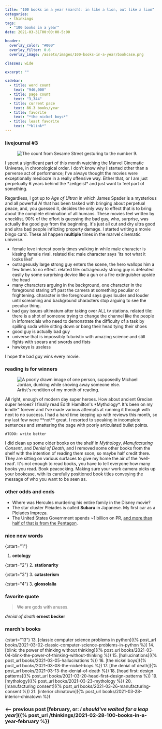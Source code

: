 ```yaml
---
title: "100 books in a year (march): in like a lion, out like a lion"
categories:
  - thinkings
tags:
  - "100 books in a year"
date: 2021-03-31T00:00:00-5:00

header:
  overlay_color: "#000"
  overlay_filter: 0.6
  overlay_image: /assets/images/100-books-in-a-year/bookcase.png

classes: wide

excerpt: ""

sidebar:
  - title: word count
    text: "946,000"
  - title: page count
    text: "3,344"
  - title: current pace
    text: 86.3 books/year
  - title: favorite
    text: "*the nickel boys*"
  - title: least favorite
    text: "*blink*"
---
```


### livejournal #3
<figure style="width: 450px; border-radius=: 10px;" class="align-right">
  <img src="{{ site.url }}{{ site.baseurl }}/assets/images/100-books-in-a-year/count-9.jpg" alt="The count from Sesame Street gesturing to the number 9.">
  <figcaption></figcaption>
</figure>
I spent a significant part of this month watching the Marvel Cinematic Universe, in chronological order. I don't know why I started other than a perverse act of performance; I've always thought the movies were exceptionally mediocre in a really offensive way. Either that, or I am just perpetually 6 years behind the *zeitgeist* and just want to feel part of something.

Regardless, I got up to *Age of Ultron* in which James Spader is a mysterious and all powerful AI that has been tasked with bringing about perpetual peace, and, you guessed it, decides the only way to effect that is to bring about the complete elimination of all humans. These movies feel written by checklist. 90% of the effort is guessing the bad guy, who, surprise, was actually the good guy from the beginning. It's just all cut and dry ultra good and ultra bad people inflicting property damage. I started writing a movie bingo card. These all happen **multiple** times in the marvel cinematic universe.

- female love interest poorly times walking in while male character is kissing female rival. related tile: male character says 'its not what it looks like!'
- outrageously large strong guy enters the scene, the hero wallops him a few times to no effect. related tile: outrageously strong guy is defeated easily by some surprising device like a gun or a fire extinguisher upside the head
- many characters arguing in the background, one character in the foreground staring off past the camera at something peculiar or frightening. character in the foreground says guys louder and louder until screaming and background characters stop arguing to see the peculiar thing.
- bad guy issues ultimatum after taking over ALL tv stations. related tile: there is a shot of someone trying to change the channel like the people in infomercials who need to demonstrate the difficulty of a task by spilling soda while sitting down or bang their head tying their shoes
- good guy is actually bad guy
- universe that is impossibly futuristic with amazing science and still fights with spears and swords and fists
- hawkeye is useless

I hope the bad guy wins every movie.

### reading is for winners
<figure style="width: 450px; border-radius=: 10px;" class="align-center">
  <img src="{{ site.url }}{{ site.baseurl }}/assets/images/100-books-in-a-year/dunking.jpg" alt="A poorly drawn image of one person, supposedly Michael Jordan, dunking while shoving away someone else.">
  <figcaption>Artist's rendition of my month of reading.</figcaption>
</figure>
All right, enough of modern day super heroes. How about ancient Grecian super heroes? I finally read Edith Hamilton's *Mythology*. It's been on my kindle&trade; forever and I've made various attempts at running it through with next to no success. I had a hard time keeping up with reviews this month, so my last few were **not** great. I resorted to speaking in incomplete sentences and smattering the page with poorly articulated bullet points.

`#TODO: write better`

I did clean up some older books on the shelf in *Mythology*, *Manufacturing Consent*, and *Denial of Death*, and I removed some other books from the shelf with the intention of reading them soon, so maybe half credit there. They are sitting on various surfaces to give my home the air of the 'well-read'. It's not enough to read books, you have to tell everyone how many books you read. Book peacocking. Making sure your work camera picks up your bookcase, with its carefully positioned book titles conveying the message of who you want to be seen as.


### other odds and ends
- Where was Hercules murdering his entire family in the Disney movie?
- The star cluster Pleiades is called **Subaru** in Japanese. My first car as a Pleiades Impreza.
- The United States Government spends ~1 billion on PR, [and more than half of that is from the Pentagon](https://reason.com/2016/10/10/the-pentagon-accounts-for-more-than-half/).


### nice new words
{:start="1"}
1. **ontology**

{:start="2"}
2. **stationarity**

{:start="3"}
3. **catasterism**

{:start="4"}
3. **glossolalia**

### favorite quote
> We are gods with anuses.

*denial of death* **ernest becker**

### march's books

{:start="13"}
13. [classic computer science problems in python]({% post_url books/2021-03-02-classic-computer-science-problems-in-python %})
14. [blink: the power of thinking without thinking]({% post_url books/2021-03-04-blink-the-power-of-thinking-without-thinking %})
15. [hallucinations]({% post_url books/2021-03-05-hallucinations %})
16. [the nickel boys]({% post_url books/2021-03-08-the-nickel-boys %})
17. [the denial of death]({% post_url books/2021-03-13-the-denial-of-death %})
18. [head first: design patterns]({% post_url books/2021-03-20-head-first-design-patterns %})
19. [mythology]({% post_url books/2021-03-23-mythology %})
20. [manufacturing consent]({% post_url books/2021-03-26-manufacturing-consent %})
21. [interior chinatown]({% post_url books/2021-03-28-interior-chinatown %})

### <-- previous post [**february, or: _i should've waited for a leap year_**]({% post_url /thinkings/2021-02-28-100-books-in-a-year-february %})
